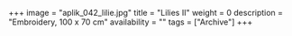 +++
image = "aplik_042_lilie.jpg"
title = "Lilies II"
weight = 0
description = "Embroidery, 100 x 70 cm"
availability = ""
tags = ["Archive"]
+++
